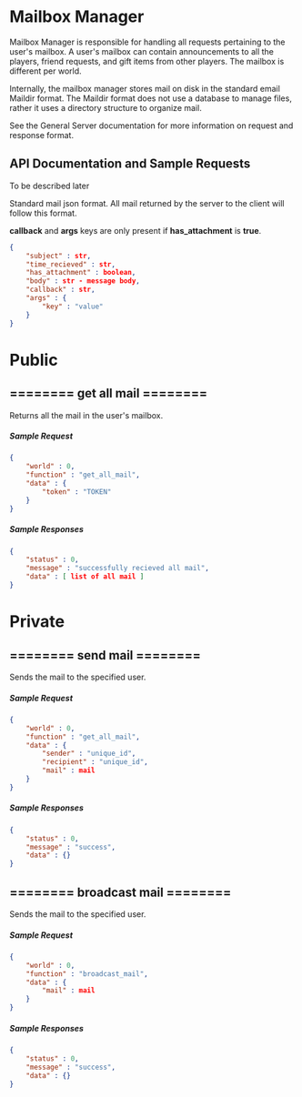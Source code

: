 # Mailbox Manager

Mailbox Manager is responsible for handling all requests pertaining to the user's mailbox.
A user's mailbox can contain announcements to all the players, friend requests, and gift items from other players.
The mailbox is different per world.

Internally, the mailbox manager stores mail on disk in the standard email Maildir format.
The Maildir format does not use a database to manage files, rather it uses a directory structure to organize mail.


See the General Server documentation for more information on request and response format.


## API Documentation and Sample Requests


To be described later

Standard mail json format.
All mail returned by the server to the client will follow this format.

**callback** and **args** keys are only present if **has\_attachment** is **true**.

```json
{
	"subject" : str,
	"time_recieved" : str,
	"has_attachment" : boolean,
	"body" : str - message body,
	"callback" : str,
	"args" : {
		"key" : "value"
	}
}
```




# Public

## ========   get all mail   ========

Returns all the mail in the user's mailbox. 

##### Sample Request

```json
{
	"world" : 0,
	"function" : "get_all_mail",
	"data" : {
		"token" : "TOKEN"
	}
}
```

##### Sample Responses

```json
{
	"status" : 0,
	"message" : "successfully recieved all mail",
	"data" : [ list of all mail ]
}
```


# Private


## ========   send mail   ========

Sends the mail to the specified user.

##### Sample Request

```json
{
	"world" : 0,
	"function" : "get_all_mail",
	"data" : {
		"sender" : "unique_id",
		"recipient" : "unique_id",
		"mail" : mail
	}
}
```

##### Sample Responses

```json
{
	"status" : 0,
	"message" : "success",
	"data" : {}
}
```


## ========   broadcast mail   ========

Sends the mail to the specified user.

##### Sample Request

```json
{
	"world" : 0,
	"function" : "broadcast_mail",
	"data" : {
		"mail" : mail
	}
}
```

##### Sample Responses

```json
{
	"status" : 0,
	"message" : "success",
	"data" : {}
}
```

